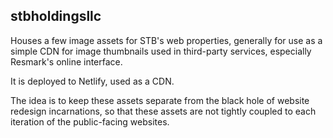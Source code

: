 ## stbholdingsllc

Houses a few image assets for STB's web properties, generally for use as a simple CDN for image thumbnails used in third-party services, especially Resmark's online interface.

It is deployed to Netlify, used as a CDN.

The idea is to keep these assets separate from the black hole of website redesign incarnations, so that these assets are not tightly coupled to each iteration of the public-facing websites.

